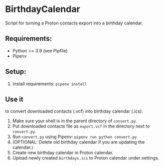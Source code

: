 # BirthdayCalendar
Script for turning a Proton contacts export into a birthday calendar.

## Requirements:
 - Python >= 3.9 (see Pipfile)
 - Pipenv

## Setup:
 1. Install requirements: `pipenv install`

## Use it 
to convert downloaded contacts (.vcf) into birthday calendar (.ics):

 1. Make sure your shell is in the parent directory of `convert.py`.
 2. Put downloaded contacts file as `export.vcf` in the directory next to `convert.py`.
 3. Run `convert.py` using Pipenv: `pipenv run python convert.py`
 4. (OPTIONAL: Delete old birthday calendar if you are updating the calendar.)
 5. Create new birthday calendar in Proton calendar.
 6. Upload newly created `birthdays.ics` to Proton calendar under settings.
 